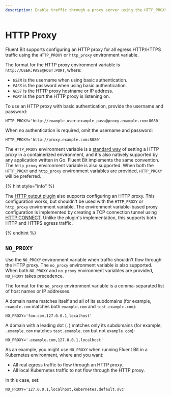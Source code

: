 ```yaml
---
description: Enable traffic through a proxy server using the HTTP_PROXY environment variable.
---
```


# HTTP Proxy

Fluent Bit supports configuring an HTTP proxy for all egress HTTP/HTTPS traffic
using the `HTTP_PROXY` or `http_proxy` environment variable.

The format for the HTTP proxy environment variable is `http://USER:PASS@HOST:PORT`, where:

- _`USER`_ is the username when using basic authentication.
- _`PASS`_ is the password when using basic authentication.
- _`HOST`_ is the HTTP proxy hostname or IP address.
- _`PORT`_ is the port the HTTP proxy is listening on.

To use an HTTP proxy with basic authentication, provide the username and password:

```text
HTTP_PROXY='http://example_user:example_pass@proxy.example.com:8080'
```

When no authentication is required, omit the username and password:

```text
HTTP_PROXY='http://proxy.example.com:8080'
```

The `HTTP_PROXY` environment variable is a [standard
way](https://docs.docker.com/network/proxy/#use-environment-variables) of setting a
HTTP proxy in a containerized environment, and it's also natively supported by any
application written in Go. Fluent Bit implements the same convention. The
`http_proxy` environment variable is also supported. When both the `HTTP_PROXY` and
`http_proxy` environment variables are provided, `HTTP_PROXY` will be preferred.

{% hint style="info" %}

The [HTTP output plugin](https://docs.fluentbit.io/manual/pipeline/outputs/http) also
supports configuring an HTTP proxy. This configuration works, but shouldn't be used
with the `HTTP_PROXY` or `http_proxy` environment variable. The environment
variable-based proxy configuration is implemented by creating a TCP connection tunnel
using
[HTTP CONNECT](https://developer.mozilla.org/en-US/docs/Web/HTTP/Methods/CONNECT). Unlike
the plugin's implementation, this supports both HTTP and HTTPS egress traffic.

{% endhint %}

## `NO_PROXY`

Use the `NO_PROXY` environment variable when traffic shouldn't flow through the HTTP
proxy. The `no_proxy` environment variable is also supported. When both `NO_PROXY`
and `no_proxy` environment variables are provided, `NO_PROXY` takes precedence.

The format for the `no_proxy` environment variable is a comma-separated list of
host names or IP addresses.

A domain name matches itself and all of its subdomains (for example, `example.com`
matches both `example.com` and `test.example.com`):

```text
NO_PROXY='foo.com,127.0.0.1,localhost'
```

A domain with a leading dot (`.`) matches only its subdomains (for example,
`.example.com` matches `test.example.com` but not `example.com`):

```text
NO_PROXY='.example.com,127.0.0.1,localhost'
```

As an example, you might use `NO_PROXY` when running Fluent Bit in a Kubernetes
environment, where and you want:

- All real egress traffic to flow through an HTTP proxy.
- All local Kubernetes traffic to not flow through the HTTP proxy.

In this case, set:

```text
NO_PROXY='127.0.0.1,localhost,kubernetes.default.svc'
```
